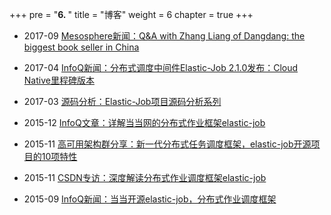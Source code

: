 +++
pre = "<b>6. </b>"
title = "博客"
weight = 6
chapter = true
+++

* 2017-09 [Mesosphere新闻：Q&A with Zhang Liang of Dangdang: the biggest book seller in China](https://mesosphere.com/blog/qa-dangdang-book-seller-china/?from=timeline&isappinstalled=0)

* 2017-04 [InfoQ新闻：分布式调度中间件Elastic-Job 2.1.0发布：Cloud Native里程碑版本](http://www.infoq.com/cn/news/2017/04/Elastic-Job-2.1.0)

* 2017-03 [源码分析：Elastic-Job项目源码分析系列](http://blog.csdn.net/spy19881201/article/category/6784965)

* 2015-12 [InfoQ文章：详解当当网的分布式作业框架elastic-job](http://www.infoq.com/cn/articles/dangdang-distributed-work-framework-elastic-job)

* 2015-11 [高可用架构群分享：新一代分布式任务调度框架，elastic-job开源项目的10项特性](http://mp.weixin.qq.com/s?__biz=MzAwMDU1MTE1OQ==&mid=401047377&idx=1&sn=2a88e5b10d80e2b8bee289abd2fe4bd1&scene=23&srcid=1105c4GbpUGl6I6PyvRsRWxJ#rd)

* 2015-11 [CSDN专访：深度解读分布式作业调度框架elastic-job](http://www.csdn.net/article/2015-11-23/2826304)

* 2015-09 [InfoQ新闻：当当开源elastic-job，分布式作业调度框架](http://www.infoq.com/cn/news/2015/09/dangdang-elastic-job)
